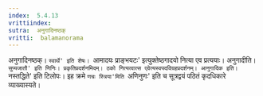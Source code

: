 ```yaml
---
index:  5.4.13
vrittiindex: 
sutra:  अनुगादिनष्ठक्
vritti:  balamanorama 
---
```


अनुगादिनष्ठक्। `स्वार्थे' इति शेषः। `आमादयः प्राङ्भयटः' इत्युक्तेष्ठगादयो नित्या एव प्रत्ययाः। अनुगादीति। `सुप्यजातौ' इति णिनिः। प्रकृतिप्रदर्शनमिदम्। ठको नित्यत्वात्स एवेत्यस्वपदविग्रहप्रदर्शनम्। आनुगादिक इति। `नस्तद्धिते' इति टिलोपः। इह क्रमे `णचः स्त्रिया'मिति `अणिनुणः' इति च सूत्रद्वयं पठितं कृदधिकारे व्याख्यास्यते। 

